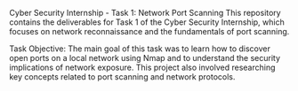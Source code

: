 Cyber Security Internship - Task 1: Network Port Scanning
This repository contains the deliverables for Task 1 of the Cyber Security Internship, which focuses on network reconnaissance and the fundamentals of port scanning.

Task Objective:
The main goal of this task was to learn how to discover open ports on a local network using Nmap and to understand the security implications of network exposure. This project also involved researching key concepts related to port scanning and network protocols.

